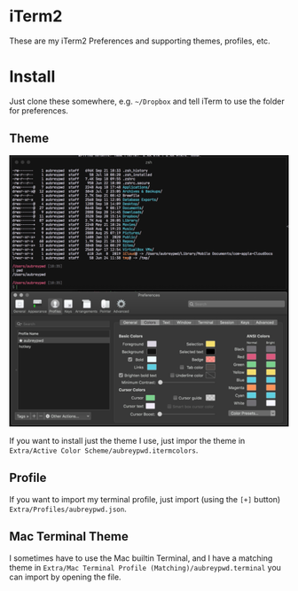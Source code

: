 # iTerm2 

These are my iTerm2 Preferences and supporting themes, profiles, etc.

# Install

Just clone these somewhere, e.g. `~/Dropbox` and tell iTerm to use the folder for preferences.

## Theme

![](.github/screenshot.png)

If you want to install just the theme I use, just impor the theme in `Extra/Active Color Scheme/aubreypwd.itermcolors`.

## Profile

If you want to import my terminal profile, just import (using the `[+]` button) `Extra/Profiles/aubreypwd.json`.

## Mac Terminal Theme

I sometimes have to use the Mac builtin Terminal, and I have a matching theme in `Extra/Mac Terminal Profile (Matching)/aubreypwd.terminal` you can import by opening the file.

